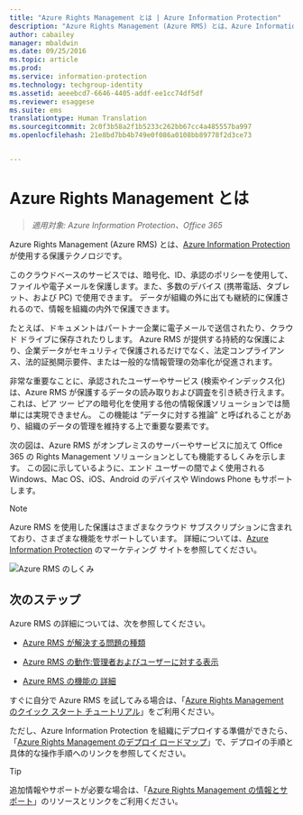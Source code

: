```yaml
---
title: "Azure Rights Management とは | Azure Information Protection"
description: "Azure Rights Management (Azure RMS) とは、Azure Information Protection が使用する保護テクノロジです。"
author: cabailey
manager: mbaldwin
ms.date: 09/25/2016
ms.topic: article
ms.prod: 
ms.service: information-protection
ms.technology: techgroup-identity
ms.assetid: aeeebcd7-6646-4405-addf-ee1cc74df5df
ms.reviewer: esaggese
ms.suite: ems
translationtype: Human Translation
ms.sourcegitcommit: 2c0f3b58a2f1b5233c262bb67cc4a485557ba997
ms.openlocfilehash: 21e8bd7bb4b749e0f086a0108bb89778f2d3ce73


---
```


# Azure Rights Management とは

>*適用対象: Azure Information Protection、Office 365*


Azure Rights Management (Azure RMS) とは、[Azure Information Protection](what-is-information-protection.md) が使用する保護テクノロジです。

このクラウドベースのサービスでは、暗号化、ID、承認のポリシーを使用して、ファイルや電子メールを保護します。また、多数のデバイス (携帯電話、タブレット、および PC) で使用できます。 データが組織の外に出ても継続的に保護されるので、情報を組織の内外で保護できます。

たとえば、ドキュメントはパートナー企業に電子メールで送信されたり、クラウド ドライブに保存されたりします。 Azure RMS が提供する持続的な保護により、企業データがセキュリティで保護されるだけでなく、法定コンプライアンス、法的証拠開示要件、または一般的な情報管理の効率化が促進されます。

非常な重要なことに、承認されたユーザーやサービス (検索やインデックス化) は、Azure RMS が保護するデータの読み取りおよび調査を引き続き行えます。これは、ピア ツー ピアの暗号化を使用する他の情報保護ソリューションでは簡単には実現できません。 この機能は “データに対する推論” と呼ばれることがあり、組織のデータの管理を維持する上で重要な要素です。

次の図は、Azure RMS がオンプレミスのサーバーやサービスに加えて Office 365 の Rights Management ソリューションとしても機能するしくみを示します。 この図に示しているように、エンド ユーザーの間でよく使用される Windows、Mac OS、iOS、Android のデバイスや Windows Phone もサポートします。

> [!NOTE]
Azure RMS を使用した保護はさまざまなクラウド サブスクリプションに含まれており、さまざまな機能をサポートしています。 詳細については、[Azure Information Protection](https://www.microsoft.com/en-us/cloud-platform/azure-information-protection) のマーケティング サイトを参照してください。

![Azure RMS のしくみ](../media/AzRMS_elements.png)

## 次のステップ

Azure RMS の詳細については、次を参照してください。

-   [Azure RMS が解決する問題の種類](azure-rms-problems-it-solves.md)

-   [Azure RMS の動作:管理者およびユーザーに対する表示](what-admins-users-see.md)

-   [Azure RMS の機能の 詳細](how-does-it-work.md)



すぐに自分で Azure RMS を試してみる場合は、「[Azure Rights Management のクイック スタート チュートリアル](../get-started/quick-start-tutorial.md)」をご利用ください。

ただし、Azure Information Protection を組織にデプロイする準備ができたら、「[Azure Rights Management のデプロイ ロードマップ](../plan-design/deployment-roadmap.md)」で、デプロイの手順と具体的な操作手順へのリンクを参照してください。

> [!TIP]
> 追加情報やサポートが必要な場合は、「[Azure Rights Management の情報とサポート](../get-started/information-support.md)」のリソースとリンクをご利用ください。



<!--HONumber=Sep16_HO4-->


